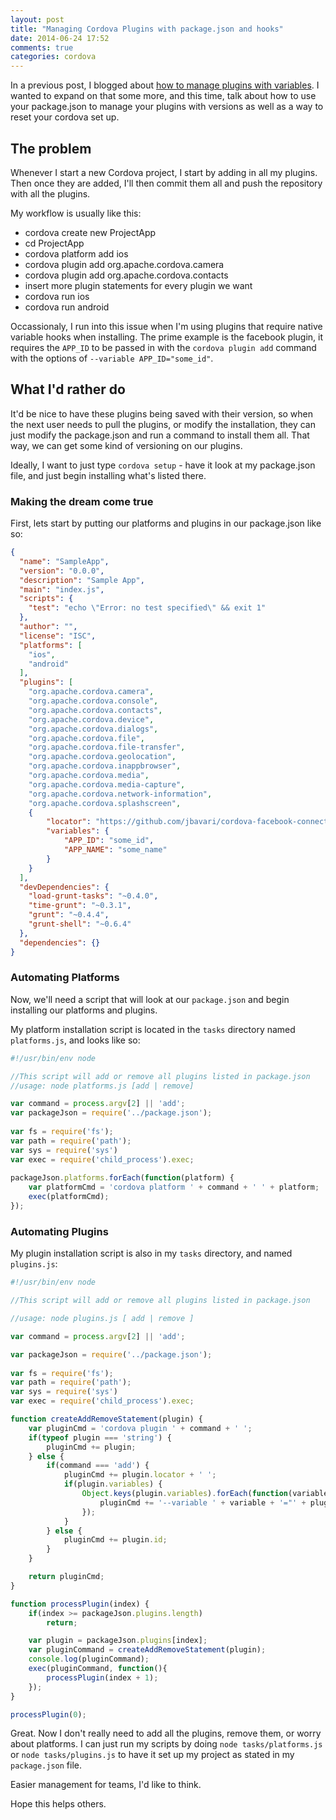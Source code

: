 ```yaml
---
layout: post
title: "Managing Cordova Plugins with package.json and hooks"
date: 2014-06-24 17:52
comments: true
categories: cordova
---
```


In a previous post, I blogged about [how to manage plugins with variables](http://jbavari.github.io/blog/2014/03/29/how-i-use-plugins-with-variables-in-phonegap-slash-cordova-applications/). I wanted to expand on that some more, and this time, talk about how to use your package.json to manage your plugins with versions as well as a way to reset your cordova set up.

## The problem

Whenever I start a new Cordova project, I start by adding in all my plugins. Then once they are added, I'll then commit them all and push the repository with all the plugins. 

My workflow is usually like this:

* cordova create new ProjectApp
* cd ProjectApp
* cordova platform add ios
* cordova plugin add org.apache.cordova.camera
* cordova plugin add org.apache.cordova.contacts
* insert more plugin statements for every plugin we want
* cordova run ios
* cordova run android


Occassionaly, I run into this issue when I'm using plugins that require native variable hooks when installing. The prime example is the facebook plugin, it requires the `APP_ID` to be passed in with the `cordova plugin add` command with the options of `--variable APP_ID="some_id"`.

## What I'd rather do

It'd be nice to have these plugins being saved with their version, so when the next user needs to pull the plugins, or modify the installation, they can just modify the package.json and run a command to install them all. That way, we can get some kind of versioning on our plugins.

Ideally, I want to just type `cordova setup` - have it look at my package.json file, and just begin installing what's listed there.

### Making the dream come true

First, lets start by putting our platforms and plugins in our package.json like so:

``` json
{
  "name": "SampleApp",
  "version": "0.0.0",
  "description": "Sample App",
  "main": "index.js",
  "scripts": {
    "test": "echo \"Error: no test specified\" && exit 1"
  },
  "author": "",
  "license": "ISC",
  "platforms": [
    "ios",
    "android"
  ],
  "plugins": [
    "org.apache.cordova.camera",
    "org.apache.cordova.console",
    "org.apache.cordova.contacts",
    "org.apache.cordova.device",
    "org.apache.cordova.dialogs",
    "org.apache.cordova.file",
    "org.apache.cordova.file-transfer",
    "org.apache.cordova.geolocation",
    "org.apache.cordova.inappbrowser",
    "org.apache.cordova.media",
    "org.apache.cordova.media-capture",
    "org.apache.cordova.network-information",
    "org.apache.cordova.splashscreen",
    {
    	"locator": "https://github.com/jbavari/cordova-facebook-connect.git",
    	"variables": {
    		"APP_ID": "some_id",
    		"APP_NAME": "some_name"
	    }
	}
  ],
  "devDependencies": {
    "load-grunt-tasks": "~0.4.0",
    "time-grunt": "~0.3.1",
    "grunt": "~0.4.4",
    "grunt-shell": "~0.6.4"
  },
  "dependencies": {}
}

```

### Automating Platforms

Now, we'll need a script that will look at our `package.json` and begin installing our platforms and plugins. 

My platform installation script is located in the `tasks` directory named `platforms.js`, and looks like so:

``` js
#!/usr/bin/env node

//This script will add or remove all plugins listed in package.json
//usage: node platforms.js [add | remove]

var command = process.argv[2] || 'add';
var packageJson = require('../package.json');
 
var fs = require('fs');
var path = require('path');
var sys = require('sys')
var exec = require('child_process').exec;
 
packageJson.platforms.forEach(function(platform) {
    var platformCmd = 'cordova platform ' + command + ' ' + platform;
    exec(platformCmd);
});
```

### Automating Plugins

My plugin installation script is also in my `tasks` directory, and named `plugins.js`:

``` js
#!/usr/bin/env node

//This script will add or remove all plugins listed in package.json

//usage: node plugins.js [ add | remove ]

var command = process.argv[2] || 'add';

var packageJson = require('../package.json');
 
var fs = require('fs');
var path = require('path');
var sys = require('sys')
var exec = require('child_process').exec;

function createAddRemoveStatement(plugin) {
    var pluginCmd = 'cordova plugin ' + command + ' ';
    if(typeof plugin === 'string') {
        pluginCmd += plugin;
    } else {
        if(command === 'add') {
            pluginCmd += plugin.locator + ' ';
            if(plugin.variables) {
                Object.keys(plugin.variables).forEach(function(variable){
                    pluginCmd += '--variable ' + variable + '="' + plugin.variables[variable] + '" ';
                });
            }
        } else {
            pluginCmd += plugin.id;
        }
    }

    return pluginCmd;
}

function processPlugin(index) {
    if(index >= packageJson.plugins.length)
        return;

    var plugin = packageJson.plugins[index];
    var pluginCommand = createAddRemoveStatement(plugin);
    console.log(pluginCommand);
    exec(pluginCommand, function(){
        processPlugin(index + 1);
    });
}

processPlugin(0);
```

Great. Now I don't really need to add all the plugins, remove them, or worry about platforms. I can just run my scripts by doing `node tasks/platforms.js` or `node tasks/plugins.js` to have it set up my project as stated in my `package.json` file.

Easier management for teams, I'd like to think.

Hope this helps others.